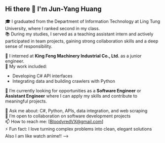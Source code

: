 ## Hi there 👋 I'm Jun-Yang Huang 

🎓 I graduated from the Department of Information Technology at Ling Tung University, where I ranked second in my class.  
📚 During my studies, I served as a teaching assistant intern and actively participated in team projects, gaining strong collaboration skills and a deep sense of responsibility.

💼 I interned at **King Feng Machinery Industrial Co., Ltd.** as a junior engineer.  
🔧 My work included:
- Developing C# API interfaces
- Integrating data and building crawlers with Python

🌱 I’m currently looking for opportunities as a **Software Engineer** or **Assistant Engineer** where I can apply my skills and contribute to meaningful projects.

💬 Ask me about: C#, Python, APIs, data integration, and web scraping  
🤝 I’m open to collaboration on software development projects  
📫 How to reach me: [BloodyredVX@gmail.com]  
⚡ Fun fact: I love turning complex problems into clean, elegant solutions Also I am like watch anime!!
-->
